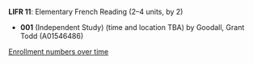 **LIFR 11**: Elementary French Reading (2–4 units, by 2)

- **001** (Independent Study) (time and location TBA) by Goodall, Grant Todd (A01546486)

[Enrollment numbers over time](./LIFR11.tsv)
